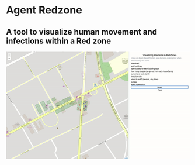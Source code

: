 # Agent Redzone

## A tool to visualize human movement and infections within a Red zone

![Animated Gif of simulation](assets/img/agent.gif "Title")
